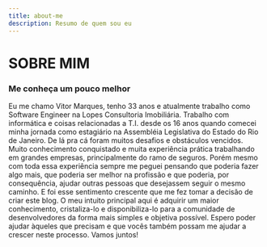 ```yaml
---
title: about-me
description: Resumo de quem sou eu
---
```


# SOBRE MIM
### Me conheça um pouco melhor

Eu me chamo Vitor Marques, tenho 33 anos e atualmente trabalho como 
Software Engineer na Lopes Consultoria Imobiliária. Trabalho com informática 
e coisas relacionadas a T.I. desde os 16 anos quando comecei minha 
jornada como estagiário na Assembléia Legislativa do Estado do Rio de Janeiro. 
De lá pra cá foram muitos desafios e obstáculos vencidos. 
Muito conhecimento conquistado e muita experiência prática 
trabalhando em grandes empresas, principalmente do ramo de seguros. 
Porém mesmo com toda essa experiência sempre me peguei pensando que poderia
fazer algo mais, que poderia ser melhor na profissão e que poderia, 
por consequência, ajudar outras pessoas que desejassem seguir o mesmo caminho. 
E foi esse sentimento crescente que me fez tomar a decisão de criar este blog. 
O meu intuito principal aqui é adquirir um maior conhecimento, 
cristaliza-lo e disponibiliza-lo para a comunidade de desenvolvedores da forma
mais simples e objetiva possível. Espero poder ajudar àqueles que precisam
e que vocês também possam me ajudar a crescer neste processo. Vamos juntos!


